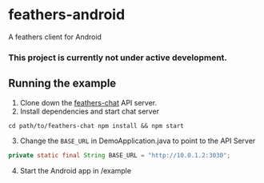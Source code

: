 # feathers-android
A feathers client for Android

### This project is currently not under active development.

## Running the example
1. Clone down the [feathers-chat](https://github.com/feathersjs/feathers-chat) API server.
2. Install dependencies and start chat server

```
cd path/to/feathers-chat npm install && npm start
``` 

3. Change the `BASE_URL` in DemoApplication.java to point to the API Server

```java
private static final String BASE_URL = "http://10.0.1.2:3030";
```

4. Start the Android app in /example
